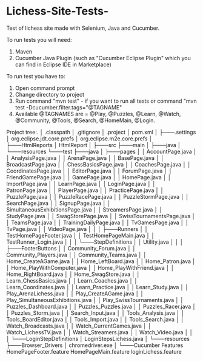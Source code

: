 # Lichess-Site-Tests-
Test of lichess site made with Selenium, Java and Cucumber.

To run tests you will need:
1. Maven
2. Cucumber Java Plugin (such as "Cucumber Eclipse Plugin" which you can find in Eclipse IDE in Marketplace)

To run test you have to:
1. Open command prompt
2. Change directory to project
3. Run command "mvn test" - if you want to run all tests or command "mvn test -Dcucumber.filter.tags="@TAGNAME"
4. Available @TAGNAMES are = @Play, @Puzzles, @Learn, @Watch, @Community, @Tools, @Search, @HomeMain, @Login.

Project tree:.
│   .classpath
│   .gitignore
│   .project
│   pom.xml
│
├───.settings
│       org.eclipse.jdt.core.prefs
│       org.eclipse.m2e.core.prefs
│
├───HtmlReports
│       HtmlReport
│
├───src
    ├───main
    │   ├───java
    │   └───resources
    └───test
        ├───java
        │   ├───pages
        │   │       AccountPage.java
        │   │       AnalysisPage.java
        │   │       ArenaPage.java
        │   │       BasePage.java
        │   │       BroadcastPage.java
        │   │       ChessBasicsPage.java
        │   │       CoachesPage.java
        │   │       CoordinatesPage.java
        │   │       EditorPage.java
        │   │       ForumPage.java
        │   │       FriendGamePage.java
        │   │       GamePage.java
        │   │       HomePage.java
        │   │       ImportPage.java
        │   │       LearnPage.java
        │   │       LoginPage.java
        │   │       PatronPage.java
        │   │       PlayerPage.java
        │   │       PracticePage.java
        │   │       PuzzlePage.java
        │   │       PuzzleRacePage.java
        │   │       PuzzleStormPage.java
        │   │       SearchPage.java
        │   │       SignupPage.java
        │   │       SimultaneousExhibitionsPage.java
        │   │       StreamersPage.java
        │   │       StudyPage.java
        │   │       SwagStorePage.java
        │   │       SwissTournamentsPage.java
        │   │       TeamsPage.java
        │   │       TrainingDailyPage.java
        │   │       TvGamesPage.java
        │   │       TvPage.java
        │   │       VideoPage.java
        │   │
        │   ├───Runners
        │   │       TestHomePageFooter.java
        │   │       TestHomePageMain.java
        │   │       TestRunner_Login.java
        │   │
        │   └───StepDefinitions
        │       │   Utility.java
        │       │
        │       ├───FooterButtons
        │       │       Community_Forum.java
        │       │       Community_Players.java
        │       │       Community_Teams.java
        │       │       Home_CreateAGame.java
        │       │       Home_LeftBoard.java
        │       │       Home_Patron.java
        │       │       Home_PlayWithComputer.java
        │       │       Home_PlayWithFriend.java
        │       │       Home_RightBoard.java
        │       │       Home_SwagStore.java
        │       │       Learn_ChessBasics.java
        │       │       Learn_Coaches.java
        │       │       Learn_Coordinates.java
        │       │       Learn_Practice.java
        │       │       Learn_Study.java
        │       │       Play_ArenaLichess.java
        │       │       Play_CreateAGame.java
        │       │       Play_SimultaneousExhibitions.java
        │       │       Play_SwissTournaments.java
        │       │       Puzzles_Dashboard.java
        │       │       Puzzles_Puzzles.java
        │       │       Puzzles_Racer.java
        │       │       Puzzles_Storm.java
        │       │       Search_Input.java
        │       │       Tools_Analysis.java
        │       │       Tools_BoardEditor.java
        │       │       Tools_Import.java
        │       │       Tools_Search.java
        │       │       Watch_Broadcasts.java
        │       │       Watch_CurrentGames.java
        │       │       Watch_LichessTV.java
        │       │       Watch_Streamers.java
        │       │       Watch_Video.java
        │       │
        │       └───LoginStepDefinitions
        │               LoginStepsLichess.java
        │
        └───resources
            ├───Browser_Drivers
            │       chromedriver.exe
            │
            └───Cucumber Features
                    HomePageFooter.feature
                    HomePageMain.feature
                    loginLichess.feature
 
